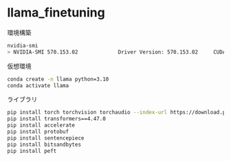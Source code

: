 # llama_finetuning


環境構築
```bash
nvidia-smi
> NVIDIA-SMI 570.153.02             Driver Version: 570.153.02     CUDA Version: 12.8  
```

仮想環境
```bash
conda create -n llama python=3.10
conda activate llama
```

ライブラリ
```bash
pip install torch torchvision torchaudio --index-url https://download.pytorch.org/whl/cu128
pip install transformers==4.47.0
pip install accelerate
pip install protobuf
pip install sentencepiece
pip install bitsandbytes
pip install peft
```

